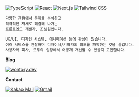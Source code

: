 ![TypeScript](https://img.shields.io/badge/TypeScript-3178C6?logo=TypeScript&logoColor=white) ![React](https://img.shields.io/badge/React-61DAFB?logo=React&logoColor=black) ![Next.js](https://img.shields.io/badge/Next.js-000000?logo=Next.js) ![Tailwind CSS](https://img.shields.io/badge/Tailwind_CSS-06B6D4?logo=TailwindCSS&logoColor=white)

```
다양한 관점에서 문제를 분석하고
적극적인 자세로 해결해 나가는
프론트엔드 개발자, 조성원입니다.

UX/UI, 디자인 시스템, 애니메이션 등에 관심이 많습니다.
여러 서비스를 관찰하며 디자이너/기획자의 의도를 파악하는 것을 즐깁니다.
사용자와 회사, 모두의 입장에서 어떻게 개선할 수 있을지 고민합니다.
```

**Blog**

[![wontory.dev](https://img.shields.io/badge/wontory.dev-FFFFFF?logo=Astro&logoColor=black)](https://www.wontory.dev/)

**Contact**

[![Kakao Mail](https://img.shields.io/badge/Kakao_Mail-FFCD00?logo=Kakao&logoColor=black)](tjddnjsjo@kakao.com) [![Gmail](https://img.shields.io/badge/Gmail-EA4335?logo=Gmail&logoColor=white)](tjddnjsjo@kakao.com)
